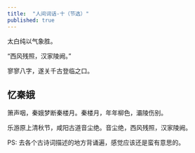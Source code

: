 ```yaml
---
title:  "人间词话-十（节选）"
published: true
---
```


太白纯以气象胜。

“西风残照，汉家陵阙。”

寥寥八字，遂关千古登临之口。

## 忆秦娥

箫声咽，秦娥梦断秦楼月。秦楼月，年年柳色，灞陵伤别。

乐游原上清秋节，咸阳古道音尘绝。音尘绝，西风残照，汉家陵阙。

PS: 去各个古诗词描述的地方背诵遍，感觉应该还是蛮有意思的。
